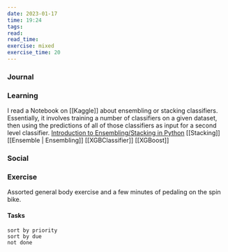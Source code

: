 ```yaml
---
date: 2023-01-17
time: 19:24
tags: 
read:
read_time:
exercise: mixed
exercise_time: 20
---
```


### Journal

### Learning
I read a Notebook on [[Kaggle]] about ensembling or stacking classifiers. Essentially, it involves training a number of classifiers on a given dataset, then using the predictions of all of those classifiers as input for a second level classifier. 
[Introduction to Ensembling/Stacking in Python](https://www.kaggle.com/code/arthurtok/introduction-to-ensembling-stacking-in-python)
[[Stacking]] [[Ensemble | Ensembling]] [[XGBClassifier]] [[XGBoost]]

### Social

### Exercise
Assorted general body exercise and a few minutes of pedaling on the spin bike.

#### Tasks












```tasks
sort by priority
sort by due
not done
```